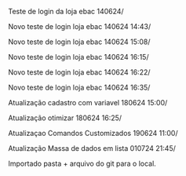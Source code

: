 Teste de login da loja ebac 140624/

Novo teste de login loja ebac 140624 14:43/

Novo teste de login loja ebac 140624 15:08/

Novo teste de login loja ebac 140624 16:15/

Novo teste de login loja ebac 140624 16:22/

Novo teste de login loja ebac 140624 16:35/

Atualização cadastro com variavel 180624 15:00/

Atualização otimizar 180624 16:25/

Atualizaçao Comandos Customizados 190624 11:00/

Atualização Massa de dados em lista 010724 21:45/

Importado pasta + arquivo do git para o local. 







